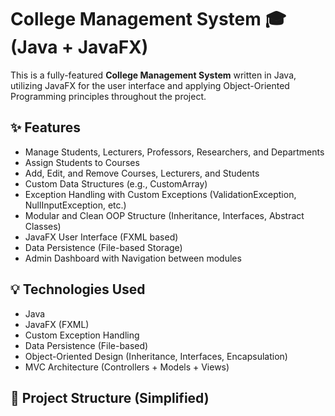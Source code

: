 # College Management System 🎓 (Java + JavaFX)

This is a fully-featured **College Management System** written in Java, utilizing JavaFX for the user interface and applying Object-Oriented Programming principles throughout the project.

## ✨ Features

- Manage Students, Lecturers, Professors, Researchers, and Departments
- Assign Students to Courses
- Add, Edit, and Remove Courses, Lecturers, and Students
- Custom Data Structures (e.g., CustomArray)
- Exception Handling with Custom Exceptions (ValidationException, NullInputException, etc.)
- Modular and Clean OOP Structure (Inheritance, Interfaces, Abstract Classes)
- JavaFX User Interface (FXML based)
- Data Persistence (File-based Storage)
- Admin Dashboard with Navigation between modules

## 💡 Technologies Used

- Java
- JavaFX (FXML)
- Custom Exception Handling
- Data Persistence (File-based)
- Object-Oriented Design (Inheritance, Interfaces, Encapsulation)
- MVC Architecture (Controllers + Models + Views)

## 📂 Project Structure (Simplified)

